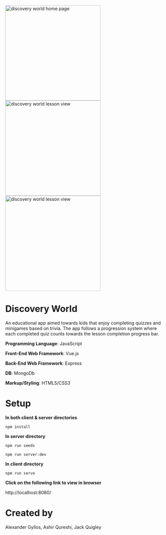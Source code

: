 <img style="width: 300px;" src="https://github.com/alexgyllos/files/blob/master/discoveryworldpreview1.png" alt="discovery world home page">

<img style="width: 300px;" src="https://github.com/alexgyllos/files/blob/master/discoveryworldpreview2.png" alt="discovery world lesson view">

<img style="width: 300px;" src="https://github.com/alexgyllos/files/blob/master/discoveryworldpreview3.png" alt="discovery world lesson view">

# Discovery World

An educational app aimed towards kids that enjoy completing quizzes and minigames based on trivia. The app follows a progression system where each completed quiz counts towards the lesson completion progress bar.

**Programming Language**: JavaScript

**Front-End Web Framework**: Vue.js

**Back-End Web Framework**: Express

**DB**: MongoDb

**Markup/Styling**: HTML5/CSS3

# Setup

**In both client & server directories**

```
npm install
```

**In server directory**

```
npm run seeds
```
```
npm run server:dev
```

**In client directory**

```
npm run serve
```

**Click on the following link to view in browser**

http://localhost:8080/

# Created by

Alexander Gyllos,
Ashir Qureshi,
Jack Quigley
